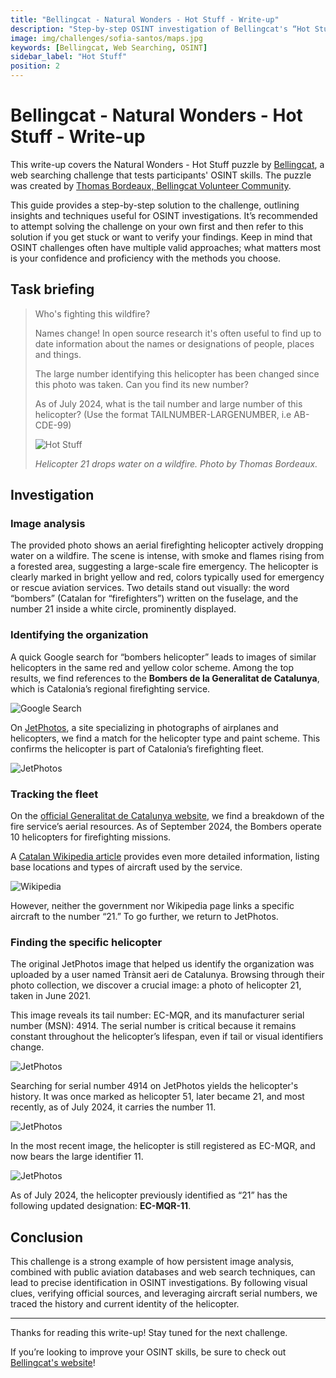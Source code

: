 ```yaml
---
title: "Bellingcat - Natural Wonders - Hot Stuff - Write-up"
description: "Step-by-step OSINT investigation of Bellingcat's “Hot Stuff” challenge, identifying a firefighting helicopter using image clues, aviation databases, and open source research"
image: img/challenges/sofia-santos/maps.jpg
keywords: [Bellingcat, Web Searching, OSINT]
sidebar_label: "Hot Stuff"
position: 2
---
```


# Bellingcat - Natural Wonders - Hot Stuff - Write-up

This write-up covers the Natural Wonders - Hot Stuff puzzle by [Bellingcat](https://challenge.bellingcat.com/), a web searching challenge that tests participants' OSINT skills. The puzzle was created by [Thomas Bordeaux, Bellingcat Volunteer Community](https://www.bellingcat.com/author/thomasbordeaux/).

This guide provides a step-by-step solution to the challenge, outlining insights and techniques useful for OSINT investigations. It’s recommended to attempt solving the challenge on your own first and then refer to this solution if you get stuck or want to verify your findings. Keep in mind that OSINT challenges often have multiple valid approaches; what matters most is your confidence and proficiency with the methods you choose.

## Task briefing

> Who's fighting this wildfire?
>
> Names change! In open source research it's often useful to find up to date information about the names or designations of people, places and things.
>
> The large number identifying this helicopter has been changed since this photo was taken. Can you find its new number?
>
> As of July 2024, what is the tail number and large number of this helicopter? (Use the format TAILNUMBER-LARGENUMBER, i.e AB-CDE-99)
>
> ![Hot Stuff](/img/challenges/bellingcat/natural-wonders/hot-stuff-1.jpg "Hot Stuff")
>
> *Helicopter 21 drops water on a wildfire. Photo by Thomas Bordeaux.*

## Investigation

### Image analysis

The provided photo shows an aerial firefighting helicopter actively dropping water on a wildfire. The scene is intense, with smoke and flames rising from a forested area, suggesting a large-scale fire emergency. The helicopter is clearly marked in bright yellow and red, colors typically used for emergency or rescue aviation services. Two details stand out visually: the word “bombers” (Catalan for “firefighters”) written on the fuselage, and the number 21 inside a white circle, prominently displayed.

### Identifying the organization

A quick Google search for “bombers helicopter” leads to images of similar helicopters in the same red and yellow color scheme. Among the top results, we find references to the **Bombers de la Generalitat de Catalunya**, which is Catalonia’s regional firefighting service.

![Google Search](/img/challenges/bellingcat/natural-wonders/hot-stuff-2.png "Google Search")

On [JetPhotos](https://www.jetphotos.com/photo/10191638), a site specializing in photographs of airplanes and helicopters, we find a match for the helicopter type and paint scheme. This confirms the helicopter is part of Catalonia’s firefighting fleet.

![JetPhotos](/img/challenges/bellingcat/natural-wonders/hot-stuff-3.png "JetPhotos")

### Tracking the fleet

On the [official Generalitat de Catalunya website](https://interior.gencat.cat/en/incendis-forestals/actuem/mitjans-campanya-forestal/), we find a breakdown of the fire service’s aerial resources. As of September 2024, the Bombers operate 10 helicopters for firefighting missions.

A [Catalan Wikipedia article](https://ca.wikipedia.org/wiki/Bombers_de_la_Generalitat_de_Catalunya) provides even more detailed information, listing base locations and types of aircraft used by the service.

![Wikipedia](/img/challenges/bellingcat/natural-wonders/hot-stuff-4.png "Wikipedia")

However, neither the government nor Wikipedia page links a specific aircraft to the number “21.” To go further, we return to JetPhotos.

### Finding the specific helicopter

The original JetPhotos image that helped us identify the organization was uploaded by a user named Trànsit aeri de Catalunya. Browsing through their photo collection, we discover a crucial image: a photo of helicopter 21, taken in June 2021.

This image reveals its tail number: EC-MQR, and its manufacturer serial number (MSN): 4914. The serial number is critical because it remains constant throughout the helicopter’s lifespan, even if tail or visual identifiers change.

![JetPhotos](/img/challenges/bellingcat/natural-wonders/hot-stuff-6.png "JetPhotos")

Searching for serial number 4914 on JetPhotos yields the helicopter's history. It was once marked as helicopter 51, later became 21, and most recently, as of July 2024, it carries the number 11.

![JetPhotos](/img/challenges/bellingcat/natural-wonders/hot-stuff-7.png "JetPhotos")

In the most recent image, the helicopter is still registered as EC-MQR, and now bears the large identifier 11.

![JetPhotos](/img/challenges/bellingcat/natural-wonders/hot-stuff-8.png "JetPhotos")

As of July 2024, the helicopter previously identified as “21” has the following updated designation: **EC-MQR-11**.

## Conclusion

This challenge is a strong example of how persistent image analysis, combined with public aviation databases and web search techniques, can lead to precise identification in OSINT investigations. By following visual clues, verifying official sources, and leveraging aircraft serial numbers, we traced the history and current identity of the helicopter.

---

Thanks for reading this write-up! Stay tuned for the next challenge.

If you’re looking to improve your OSINT skills, be sure to check out [Bellingcat's website](https://www.bellingcat.com/)!
